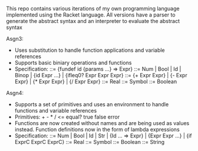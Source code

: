This repo contains various iterations of my own programming language implemented using the Racket language.
All versions have a parser to generate the abstract syntax and an interpreter to evaluate the abstract syntax

Asgn3:
  - Uses substitution to handle function applications and variable references
  - Supports basic biniary operations and functions
  - Specification:
    <fd> ::= {fundef id {params ...} => Expr}
    <Expr> ::= Num
            | Bool
            | Id
            | Binop
            | {id Expr ...}
            | {ifleq0? Expr Expr Expr}
    <Binop> ::= {+ Expr Expr}
            | {- Expr Expr}
            | {* Expr Expr}
            | {/ Expr Expr}
    <Num> ::= Real
    <Id> ::= Symbol
    <Bool> ::= Boolean
    
Asgn4: 
  - Supports a set of primitives and uses an environment to handle functions and variable references
  - Primitives: + - * / <= equal? true false error
  - Functions are now created without names and are being used as values instead. Function definitions now in the form of lambda expressions
  - Specification:
     <Expr> ::= Num
            | Bool
            | Id
            | Str
            | {Id ... => Expr}
            | {Expr Expr ...}
            | {if ExprC ExprC ExprC}
    <Num> ::= Real
    <Id> ::= Symbol
    <Bool> ::= Boolean
    <Str> ::= String
